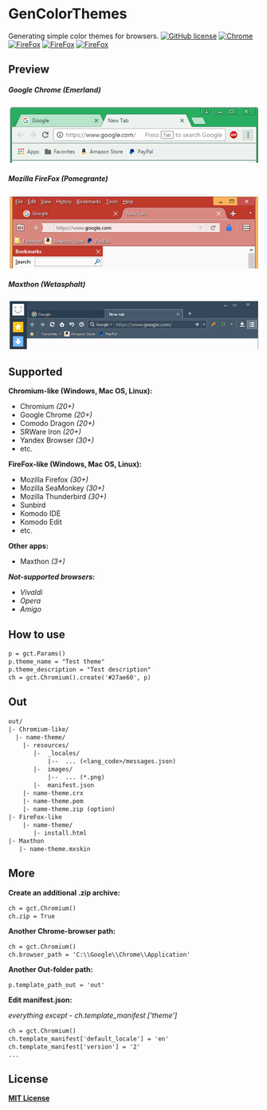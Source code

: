 # GenColorThemes

Generating simple color themes for browsers.
[![GitHub license](https://img.shields.io/badge/license-MIT-blue.svg)](https://raw.githubusercontent.com/vyach-vasiliev/GenColorThemes/master/LICENSE)
[![Chrome](https://img.shields.io/badge/Chrome-20+-40A977.svg)](https://atom.io)
[![FireFox](https://img.shields.io/badge/FireFox-30+-FF931F.svg)](https://atom.io)
[![FireFox](https://img.shields.io/badge/Maxthon-3+-6B96C6.svg)](https://atom.io)
[![FireFox](https://img.shields.io/badge/Opera-soon-F84646.svg)](https://atom.io)

## Preview
##### Google Chrome (Emerland)
![Google Chrome][1]
##### Mozilla FireFox (Pomegrante)
![Mozilla FireFox][2]
##### Maxthon (Wetasphalt)
![Maxthon][3]

[1]: Preview/google_chrome.png "Необязательный титул"
[2]: Preview/mozilla-ff.png "Необязательный титул"
[3]: Preview//maxthon.png "Необязательный титул"
## Supported

**Chromium-like (Windows, Mac OS, Linux):**
* Chromium *(20+)*
* Google Chrome *(20+)*
* Comodo Dragon *(20+)*
* SRWare Iron *(20+)*
* Yandex Browser *(30+)*
* etc.


**FireFox-like (Windows, Mac OS, Linux):**
* Mozilla Firefox *(30+)*
* Mozilla SeaMonkey *(30+)*
* Mozilla Thunderbird *(30+)*
* Sunbird
* Komodo IDE
* Komodo Edit
* etc.

**Other apps:**
* Maxthon *(3+)*

***Not-supported browsers:***
 * *Vivaldi*
 * *Opera*
 * *Amigo*

## How to use
    p = gct.Params()
    p.theme_name = "Test theme"
    p.theme_description = "Test description"
    ch = gct.Chromium().create('#27ae60', p)
## Out
    out/
    |- Chromium-like/
      |- name-theme/
        |- resources/
           |-  _locales/
               |--  ... (<lang_code>/messages.json)
           |-  images/
               |--  ... (*.png)
           |-  manifest.json
        |- name-theme.crx
        |- name-theme.pem
        |- name-theme.zip (option)
    |- FireFox-like
        |- name-theme/
           |- install.html
    |- Maxthon
       |- name-theme.mxskin

## More
**Create an additional .zip archive:**

    ch = gct.Chromium()
    ch.zip = True
**Another Chrome-browser path:**

    ch = gct.Chromium()
    ch.browser_path = 'C:\\Google\\Chrome\\Application'
**Another Out-folder path:**

    p.template_path_out = 'out'
**Edit manifest.json:**

*everything except - ch.template_manifest ['theme']*

    ch = gct.Chromium()
    ch.template_manifest['default_locale'] = 'en'
    ch.template_manifest['version'] = '2'
    ...

## License
**[MIT License](https://opensource.org/licenses/MIT "Text license")**

